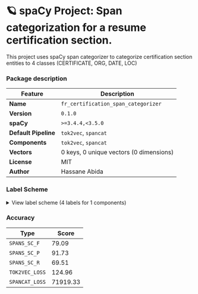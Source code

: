# 🪐 spaCy Project: Span categorization for a resume certification section.

This project uses spaCy span categorizer to categorize certification section entities to 4 classes (CERTIFICATE, ORG, DATE, LOC)

### Package description

| Feature | Description |
| --- | --- |
| **Name** | `fr_certification_span_categorizer` |
| **Version** | `0.1.0` |
| **spaCy** | `>=3.4.4,<3.5.0` |
| **Default Pipeline** | `tok2vec`, `spancat` |
| **Components** | `tok2vec`, `spancat` |
| **Vectors** | 0 keys, 0 unique vectors (0 dimensions) |
| **License** | MIT |
| **Author** | Hassane Abida |

### Label Scheme

<details>

<summary>View label scheme (4 labels for 1 components)</summary>

| Component | Labels |
| --- | --- |
| **`spancat`** | `DATE`, `CERTIFICATE`, `ORG`, `LOC` |

</details>

### Accuracy

| Type | Score |
| --- | --- |
| `SPANS_SC_F` | 79.09 |
| `SPANS_SC_P` | 91.73 |
| `SPANS_SC_R` | 69.51 |
| `TOK2VEC_LOSS` | 124.96 |
| `SPANCAT_LOSS` | 71919.33 |